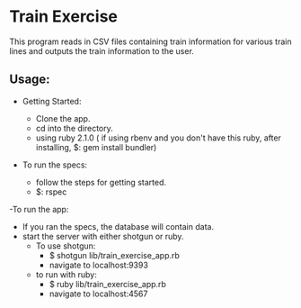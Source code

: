 Train Exercise
==============

This program reads in CSV files containing train information for various train lines and outputs the train information to the user.

Usage:
------
- Getting Started:
  + Clone the app.
  + cd into the directory.
  + using ruby 2.1.0 ( if using rbenv and you don't have this ruby, after installing, $: gem install bundler)

- To run the specs:
  + follow the steps for getting started.
  + $: rspec

-To run the app:
  + If you ran the specs, the database will contain data.
  + start the server with either shotgun or ruby.
    - To use shotgun:
      + $ shotgun lib/train_exercise_app.rb
      + navigate to localhost:9393
    - to run with ruby:
      + $ ruby lib/train_exercise_app.rb
      + navigate to localhost:4567
